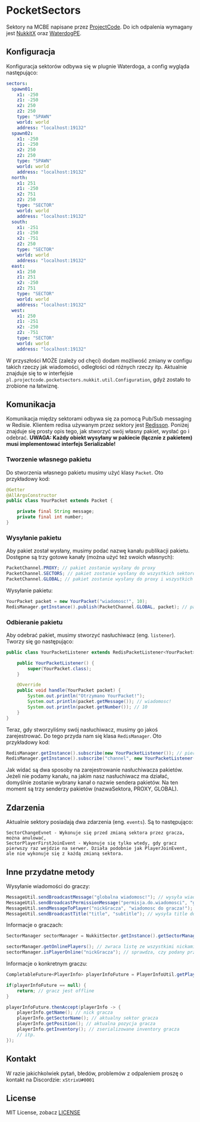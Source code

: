 # PocketSectors
Sektory na MCBE napisane przez [ProjectCode](https://projectcode.pl). Do ich odpalenia wymagany jest [NukkitX](https://github.com/CloudburstMC/Nukkit) oraz [WaterdogPE](https://github.com/WaterdogPE/WaterdogPE).

## Konfiguracja
Konfiguracja sektorów odbywa się w plugnie Waterdoga, a config wygląda następująco:
```yaml
sectors:
  spawn01:
    x1: -250
    z1: -250
    x2: 250
    z2: 250
    type: "SPAWN"
    world: world
    address: "localhost:19132"
  spawn02:
    x1: -250
    z1: -250
    x2: 250
    z2: 250
    type: "SPAWN"
    world: world
    address: "localhost:19132"
  north:
    x1: 251
    z1: -250
    x2: 751
    z2: 250
    type: "SECTOR"
    world: world
    address: "localhost:19132"
  south:
    x1: -251
    z1: -250
    x2: -751
    z2: 250
    type: "SECTOR"
    world: world
    address: "localhost:19132"
  east:
    x1: 250
    z1: 251
    x2: -250
    z2: 751
    type: "SECTOR"
    world: world
    address: "localhost:19132"
  west:
    x1: 250
    z1: -251
    x2: -250
    z2: -751
    type: "SECTOR"
    world: world
    address: "localhost:19132"
```
W przyszłości MOŻE (zależy od chęci) dodam możliwość zmiany w configu takich rzeczy jak wiadomości, odległości od róźnych rzeczy itp. Aktualnie znajduje się to w interfejsie ```pl.projectcode.pocketsectors.nukkit.util.Configuration```, gdyż zostało to zrobione na łatwiznę.

## Komunikacja
Komunikacja między sektorami odbywa się za pomocą Pub/Sub messaging w Redisie. Klientem redisa używanym przez sektory jest [Redisson](https://github.com/redisson/redisson). Poniżej znajduje się prosty opis tego, jak stworzyć swój własny pakiet, wysłać go i odebrać.
**UWAGA: Każdy obiekt wysyłany w pakiecie (łącznie z pakietem) musi implementować interfejs Serializable!**
### Tworzenie własnego pakietu
Do stworzenia własnego pakietu musimy użyć klasy ```Packet```. Oto przykładowy kod:
```java
@Getter
@AllArgsConstructor
public class YourPacket extends Packet {

    private final String message;
    private final int number;
}
```
### Wysyłanie pakietu
Aby pakiet został wysłany, musimy podać nazwę kanału publikacji pakietu. Dostępne są trzy gotowe kanały (można użyć też swoich własnych):
```java
PacketChannel.PROXY; // pakiet zostanie wysłany do proxy
PacketChannel.SECTORS; // pakiet zostanie wysłany do wszystkich sektorów
PacketChannel.GLOBAL; // pakiet zostanie wysłany do proxy i wszystkich sektorów
```

Wysyłanie pakietu:
```java
YourPacket packet = new YourPacket("wiadomosc!", 10);
RedisManager.getInstance().publish(PacketChannel.GLOBAL, packet); // pakiet ExamplePacket zostanie wysłany do proxy i wszystkich sektorów
```
### Odbieranie pakietu
Aby odebrać pakiet, musimy stworzyć nasłuchiwacz (eng. ```listener```). Tworzy się go następująco:
```java
public class YourPacketListener extends RedisPacketListener<YourPacket> {

    public YourPacketListener() {
        super(YourPacket.class);
    }

    @Override
    public void handle(YourPacket packet) {
        System.out.println("Otrzymano YourPacket!");
        System.out.println(packet.getMessage()); // wiadomosc!
        System.out.println(packet.getNumber()); // 10
    }
}
```
Teraz, gdy stworzyliśmy swój nasłuchiwacz, musimy go jakoś zarejestrować. Do tego przyda nam się klasa ```RedisManager```. Oto przykładowy kod:
```java
RedisManager.getInstance().subscribe(new YourPacketListener()); // pierwszy sposób
RedisManager.getInstance().subscribe("channel", new YourPacketListener()); // drugi sposób
```
Jak widać są dwa sposoby na zarejestrowanie nasłuchiwacza pakietów. Jeżeli nie podamy kanału, na jakim nasz nasłuchiwacz ma działać, domyślnie zostanie wybrany kanał o nazwie sendera pakietów. Na ten moment są trzy senderzy pakietów (nazwaSektora, PROXY, GLOBAL).

## Zdarzenia
Aktualnie sektory posiadają dwa zdarzenia (eng. ```events```). Są to następująco:
```
SectorChangeEvnet - Wykonuje się przed zmianą sektora przez gracza, można anulować,
SectorPlayerFirstJoinEvent - Wykonuje się tylko wtedy, gdy gracz pierwszy raz wejdzie na serwer. Działa podobnie jak PlayerJoinEvent, ale nie wykonuje się z każdą zmianą sektora.
```

## Inne przydatne metody
Wysyłanie wiadomości do graczy:
```java
MessageUtil.sendBroadcastMessage("globalna wiadomosc!"); // wysyła wiadomość do wszystkich graczy
MessageUtil.sendBroadcastPermissionMessage("permisja.do.wiadomosci", "globalna wiadomosc z permisja!"); // wysyła wiadomość do wszystkich graczy, którzy posiadają podaną przez nas permisję
MessageUtil.sendMessageToPlayer("nickGracza", "wiadomosc do gracza!"); // wysyła wiadomość do określonego przez nas gracza
MessageUtil.sendBroadcastTitle("title", "subtitle"); // wysyła title do wszystkich graczy
```
Informacje o graczach:
```java
SectorManager sectorManager = NukkitSector.getInstance().getSectorManager();

sectorManager.getOnlinePlayers(); // zwraca listę ze wszystkimi nickami graczy online
sectorManager.isPlayerOnline("nickGracza"); // sprawdza, czy podany przez nas gracz jest online
```
Informacje o konkretnym graczu:
```java
CompletableFuture<PlayerInfo> playerInfoFuture = PlayerInfoUtil.getPlayerInfo("nickGracza"); // zwraca NULL jeżeli gracz jest offline

if(playerInfoFuture == null) {
    return; // gracz jest offline
}

playerInfoFuture.thenAccept(playerInfo -> {
    playerInfo.getName(); // nick gracza
    playerInfo.getSectorName(); // aktualny sektor gracza
    playerInfo.getPosition(); // aktualna pozycja gracza
    playerInfo.getInventory(); // zserializowane inventory gracza
    // itp.
});
```
## Kontakt
W razie jakichkolwiek pytań, błedów, problemów z odpaleniem proszę o kontakt na Discordzie: ```xStrixU#0001```
## License
MIT License, zobacz [LICENSE](LICENSE)
